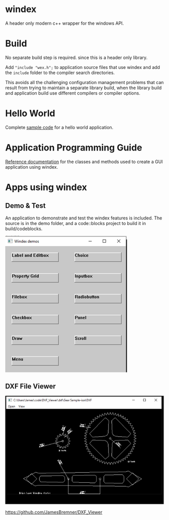 # windex
 
A header only modern c++ wrapper for the windows API.

# Build

No separate build step is required. since this is a header only library.  

Add `"include "wex.h";` to application source files that use windex and add the `include` folder to the compiler search directories.

This avoids all the challenging configuration management problems that can result from trying to maintain a separate library build, when the library build and application build use different compilers or compiler options.

# Hello World

Complete [sample code](https://github.com/JamesBremner/windex/wiki/hello-world) for a hello world application.

# Application Programming Guide

[Reference documentation](https://github.com/JamesBremner/windex/wiki) for the classes and methods used to create a GUI application using windex.

# Apps using windex

## Demo & Test

An application to demonstrate and test the windex features is included.  The source is in the demo folder, and a code::blocks project to build it in build/codeblocks.

<img src="https://github.com/JamesBremner/windex/blob/master/doc/demo.png" alt="demo"></a>

## DXF File Viewer

<img src="https://github.com/JamesBremner/windex/blob/master/doc/gears.png" alt="gears"></a>

https://github.com/JamesBremner/DXF_Viewer
